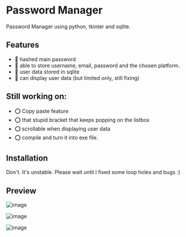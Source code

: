 # Password Manager
Password Manager using python, tkinter and sqlite.  
## Features
- :bookmark: hashed main password
- :bookmark: able to store username, email, password and the chosen platform.
- :bookmark: user data stored in sqlite
- :bookmark: can display user data (but limited only, still fixing)

## Still working on:
- :o: Copy paste feature
- :o: that stupid bracket that keeps popping on the listbox
- :o: scrollable when displaying user data
- :o: compile and turn it into exe file.

## Installation
Don't. It's unstable. Please wait until I fixed some loop holes and bugs :)

## Preview

![image](https://user-images.githubusercontent.com/84307128/184152062-cd6e6ca4-43c3-44ae-aebb-874da06248ce.png)


 ![image](https://user-images.githubusercontent.com/84307128/184152224-4c1cb848-9d5d-473d-bc65-252b15deb7f5.png)
 
 ![image](https://user-images.githubusercontent.com/84307128/184160282-7786de05-a52f-4cf9-adff-df12cb59df31.png)





